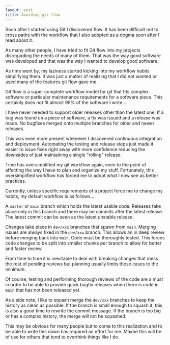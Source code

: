 ```yaml
---
layout: post
title: Avoiding git flow
---
```


Soon after I started using Git I discovered flow. It has been difficult not to cross paths with the workflow that I also adopted as a dogma soon after I read about it.

As many other people, I have tried to fit Git flow into my projects disregarding the needs of many of them. That was the way good software was developed and that was the way I wanted to develop good software.

As time went by, my laziness started kicking into my workflow habits simplifying them. It was just a matter of realizing that I did not wanted or used many of the features git flow gave me.

Git flow is a super complete workflow model for git that fits complex software or particular maintenance requirements for a software piece. This certainly does not fit almost 99% of the software I write...

I have never needed to support older releases other than the latest one. If a bug was found on a piece of software, a fix was issued and a release was made. No bugfixes merged onto multiple branches for older and newer releases.

This was even more present whenever I discovered continuous integration and deployment. Automating the testing and release steps just made it easier to issue fixes right away with more confidence reducing the downsides of just maintaining a single "rolling" release.

Time has oversimplified my git workflow again, even to the point of affecting the way I have to plan and organize my stuff. Fortunately, this oversimplified workflow has forced me to adopt what I now see as better practices.

Currently, unless specific requirements of a project force me to change my habits, my default workflow is as follows... 

A `master` or `main` branch which holds the latest usable code. Releases take place only in this branch and there may be commits after the latest release. The latest commit can be seen as the latest unstable release.

Changes take place in `dev/xxx` branches that spawn from `main`. Merging issues are always fixed in the `dev/xxx` branch. This allows an in deep review before merging back into `main`. Code must be thoroughly tested. This forces code changes to be split into smaller chunks per branch to allow for better and faster review.

From time to time it is inevitable to deal with breaking changes that mess the rest of pending reviews but planning usually limits those cases to the minimum.

Of course, testing and performing thorough reviews of the code are a must in order to be able to provide quick bugfix releases when there is code in `main` that has not been released yet.

As a side note, I like to squash merge the `dev/xxx` branches to keep the history as clean as possible. If the branch is small enough to squash it, this is also a good time to rewrite the commit message. If the branch is too big or has a complex history, the merge will not be squashed.

This may be obvious for many people but to come to this realization and to be able to write this down has required an effort for me. Maybe this will be of use for others that tend to overthink things like I do.
